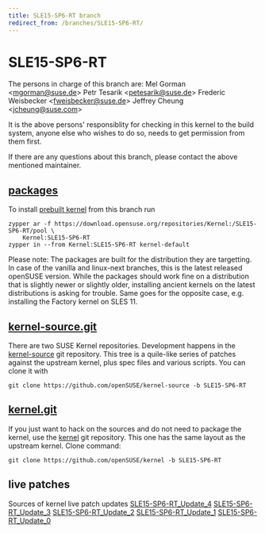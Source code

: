 ```yaml
---
title: SLE15-SP6-RT branch
redirect_from: /branches/SLE15-SP6-RT/
---
```

# SLE15-SP6-RT
The persons in charge of this branch are:
Mel Gorman <[mgorman@suse.de](mailto:mgorman@suse.de?subject=SLE15-SP6-RT%20branch)>
Petr Tesarik <[petesarik@suse.de](mailto:petesarik@suse.de?subject=SLE15-SP6-RT%20branch)>
Frederic Weisbecker <[fweisbecker@suse.de](mailto:fweisbecker@suse.de?subject=SLE15-SP6-RT%20branch)>
Jeffrey Cheung <[jcheung@suse.com](mailto:jcheung@suse.com?subject=SLE15-SP6-RT%20branch)>

It is the above persons' responsiblity for checking in this kernel to
the build system, anyone else who wishes to do so, needs to get
permission from them first.

If there are any questions about this branch, please contact the above
mentioned maintainer.


## [packages](https://download.opensuse.org/repositories/Kernel:/SLE15-SP6-RT)
To install
[prebuilt kernel](https://download.opensuse.org/repositories/Kernel:/SLE15-SP6-RT)
from this branch run

```
zypper ar -f https://download.opensuse.org/repositories/Kernel:/SLE15-SP6-RT/pool \
    Kernel:SLE15-SP6-RT
zypper in --from Kernel:SLE15-SP6-RT kernel-default
```

Please note: The packages are built for the distribution they are
targetting. In case of the vanilla and linux-next branches, this is the
latest released openSUSE version. While the packages should work
fine on a distribution that is slightly newer or slightly older,
installing ancient kernels on the latest distributions is asking for
trouble. Same goes for the opposite case, e.g. installing the Factory
kernel on SLES 11.

## [kernel-source.git](https://github.com/openSUSE/kernel-source/tree/SLE15-SP6-RT)
There are two SUSE Kernel repositories. Development happens in the
[kernel-source](https://github.com/openSUSE/kernel-source/tree/SLE15-SP6-RT)
git repository. This tree is a quile-like series of patches against the
upstream kernel, plus spec files and various scripts. You can clone it
with

```
git clone https://github.com/openSUSE/kernel-source -b SLE15-SP6-RT
```

## [kernel.git](https://github.com/openSUSE/kernel/tree/SLE15-SP6-RT)
If you just want to hack on the sources and do not need to package the
kernel, use the [kernel](https://github.com/openSUSE/kernel/tree/SLE15-SP6-RT)
git repository. This one has the same layout as the upstream kernel. Clone
command:

```
git clone https://github.com/openSUSE/kernel -b SLE15-SP6-RT
```

## live patches
Sources of kernel live patch updates [SLE15-SP6-RT_Update_4](https://github.com/SUSE/kernel-livepatch/tree/SLE15-SP6-RT_Update_4) [SLE15-SP6-RT_Update_3](https://github.com/SUSE/kernel-livepatch/tree/SLE15-SP6-RT_Update_3) [SLE15-SP6-RT_Update_2](https://github.com/SUSE/kernel-livepatch/tree/SLE15-SP6-RT_Update_2) [SLE15-SP6-RT_Update_1](https://github.com/SUSE/kernel-livepatch/tree/SLE15-SP6-RT_Update_1) [SLE15-SP6-RT_Update_0](https://github.com/SUSE/kernel-livepatch/tree/SLE15-SP6-RT_Update_0)

